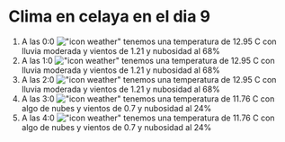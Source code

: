 # Clima en celaya en el dia 9

1. A las 0:0 !["icon weather"](http://openweathermap.org/img/w/10n.png) tenemos una temperatura de 12.95 C con lluvia moderada y  vientos de 1.21 y nubosidad al 68%
1. A las 1:0 !["icon weather"](http://openweathermap.org/img/w/10n.png) tenemos una temperatura de 12.95 C con lluvia moderada y  vientos de 1.21 y nubosidad al 68%
1. A las 2:0 !["icon weather"](http://openweathermap.org/img/w/10n.png) tenemos una temperatura de 12.95 C con lluvia moderada y  vientos de 1.21 y nubosidad al 68%
1. A las 3:0 !["icon weather"](http://openweathermap.org/img/w/02n.png) tenemos una temperatura de 11.76 C con algo de nubes y  vientos de 0.7 y nubosidad al 24%
1. A las 4:0 !["icon weather"](http://openweathermap.org/img/w/02n.png) tenemos una temperatura de 11.76 C con algo de nubes y  vientos de 0.7 y nubosidad al 24%
